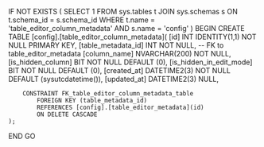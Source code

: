 IF NOT EXISTS (
    SELECT 1
    FROM sys.tables t
    JOIN sys.schemas s ON t.schema_id = s.schema_id
    WHERE t.name = 'table_editor_column_metadata'
      AND s.name = 'config'
)
BEGIN
    CREATE TABLE [config].[table_editor_column_metadata](
        [id] INT IDENTITY(1,1) NOT NULL PRIMARY KEY,
        [table_metadata_id] INT NOT NULL,   -- FK to table_editor_metadata
        [column_name] NVARCHAR(200) NOT NULL,
        [is_hidden_column] BIT NOT NULL DEFAULT (0),
        [is_hidden_in_edit_mode] BIT NOT NULL DEFAULT (0),
        [created_at] DATETIME2(3) NOT NULL DEFAULT (sysutcdatetime()),
        [updated_at] DATETIME2(3) NULL,

        CONSTRAINT FK_table_editor_column_metadata_table
            FOREIGN KEY (table_metadata_id) 
            REFERENCES [config].[table_editor_metadata](id)
            ON DELETE CASCADE
    );
END
GO
